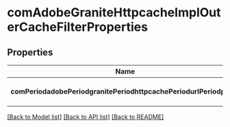 # comAdobeGraniteHttpcacheImplOuterCacheFilterProperties

## Properties
Name | Type | Description | Notes
------------ | ------------- | ------------- | -------------
**comPeriodadobePeriodgranitePeriodhttpcachePeriodurlPeriodpaths** | [**ConfigNodePropertyArray**](ConfigNodePropertyArray.md) |  | [optional] [default to null]

[[Back to Model list]](../README.md#documentation-for-models) [[Back to API list]](../README.md#documentation-for-api-endpoints) [[Back to README]](../README.md)


